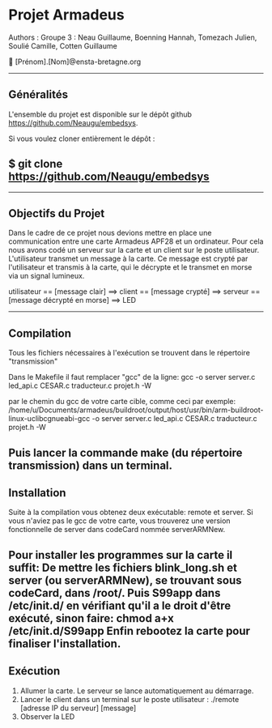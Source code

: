 # Projet Armadeus 

Authors : Groupe 3 : Neau Guillaume, Boenning Hannah, Tomezach Julien, Soulié Camille, Cotten Guillaume

:email: [Prénom].[Nom]@ensta-bretagne.org

-----
## Généralités

L'ensemble du projet est disponible sur le dépôt
github https://github.com/Neaugu/embedsys.

Si vous voulez cloner entièrement le dépôt :

$ git clone https://github.com/Neaugu/embedsys
-----

-----
## Objectifs du Projet

Dans le cadre de ce projet nous devions mettre en place une communication entre une carte Armadeus APF28 et un ordinateur. Pour cela nous avons codé un serveur sur la carte et un client sur le poste utilisateur. L'utilisateur transmet un message à la carte. Ce message est crypté par l'utilisateur et transmis à la carte, qui le décrypte et le transmet en morse via un signal lumineux.

utilisateur    == [message clair] ==>    client   == [message crypté] ==>    serveur    == [message décrypté en morse] ==>    LED

-----
## Compilation
Tous les fichiers nécessaires à l'exécution se trouvent dans le répertoire "transmission"

Dans le Makefile il faut remplacer "gcc" de la ligne:
gcc -o server server.c led_api.c CESAR.c traducteur.c projet.h -W

par le chemin du gcc de votre carte cible, comme ceci par exemple:
/home/u/Documents/armadeus/buildroot/output/host/usr/bin/arm-buildroot-linux-uclibcgnueabi-gcc -o server server.c led_api.c CESAR.c traducteur.c projet.h -W

Puis lancer la commande make (du répertoire transmission) dans un terminal.
-----
## Installation
Suite à la compilation vous obtenez deux exécutable: remote et server.
Si vous n'aviez pas le gcc de votre carte, vous trouverez une version fonctionnelle de server dans codeCard nommée serverARMNew.

Pour installer les programmes sur la carte il suffit:
De mettre les fichiers blink_long.sh et server (ou serverARMNew), se trouvant sous codeCard, dans /root/.
Puis S99app dans /etc/init.d/ en vérifiant qu'il a le droit d'être exécuté, sinon faire:
chmod a+x /etc/init.d/S99app
Enfin rebootez la carte pour finaliser l'installation.
-----
## Exécution
1. Allumer la carte. Le serveur se lance automatiquement au démarrage.
2. Lancer le client dans un terminal sur le poste utilisateur : ./remote [adresse IP du serveur] [message]
3. Observer la LED


